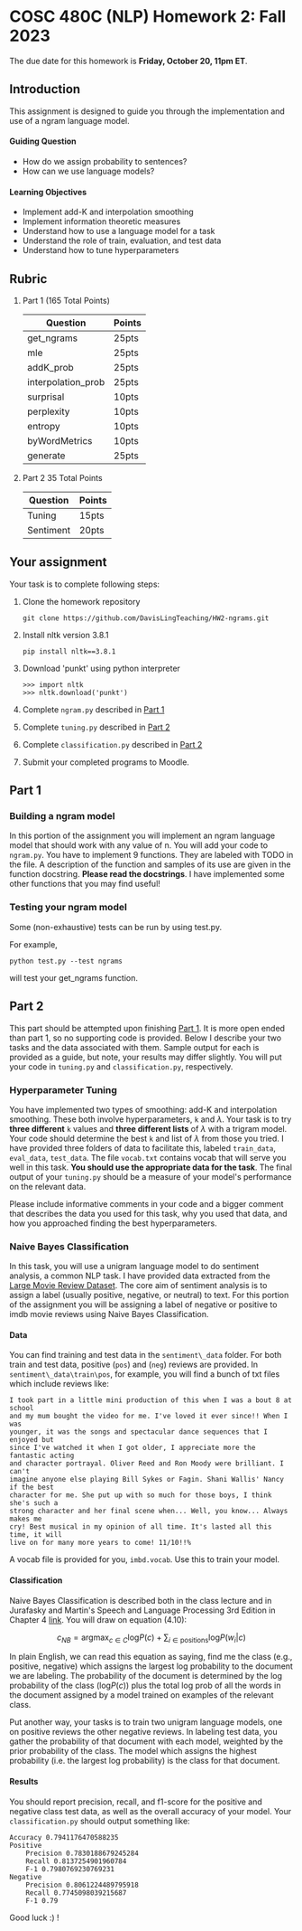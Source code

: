 # COSC 480C (NLP) Homework 2: Fall 2023

The due date for this homework is **Friday, October 20, 11pm ET**.

## Introduction

This assignment is designed to guide you through the implementation and use of a
ngram language model.

#### Guiding Question
- How do we assign probability to sentences? 
- How can we use language models? 

#### Learning Objectives
- Implement add-K and interpolation smoothing
- Implement information theoretic measures
- Understand how to use a language model for a task 
- Understand the role of train, evaluation, and test data
- Understand how to tune hyperparameters

## Rubric 

1. Part 1 (165 Total Points)

    | Question | Points |
    | -------- | ------ | 
    | get\_ngrams  |  25pts      | 
    | mle  |  25pts      | 
    | addK\_prob  |  25pts      | 
    | interpolation\_prob  |  25pts      | 
    | surprisal  |  10pts |
    | perplexity  |  10pts |
    | entropy | 10pts | 
    | byWordMetrics | 10pts |
    | generate | 25pts |

2. Part 2 35 Total Points

    | Question | Points |
    | -------- | ------ | 
    | Tuning | 15pts |
    | Sentiment | 20pts |


## Your assignment

Your task is to complete following steps:

1. Clone the homework repository

    ```
    git clone https://github.com/DavisLingTeaching/HW2-ngrams.git 
    ```

2. Install nltk version 3.8.1

    ```
    pip install nltk==3.8.1
    ```

3. Download 'punkt' using python interpreter

    ```
    >>> import nltk
    >>> nltk.download('punkt')
    ```

4. Complete `ngram.py` described in [Part 1](#part-1)
5. Complete `tuning.py` described in [Part 2](#part-2)
6. Complete `classification.py` described in [Part 2](#part-2)
7. Submit your completed programs to Moodle.

## Part 1

### Building a ngram model

In this portion of the assignment you will implement an ngram language model
that should work with any value of n. You will add your code to `ngram.py`. You
have to implement 9 functions. They are labeled with TODO in the file. A
description of the function and samples of its use are given in the function
docstring. **Please read the docstrings**. I have implemented some other
functions that you may find useful! 

### Testing your ngram model

Some (non-exhaustive) tests can be run by using test.py. 

For example, 

    python test.py --test ngrams

will test your get\_ngrams function.


## Part 2

This part should be attempted upon finishing [Part 1](#part-1). It is more open
ended than part 1, so no supporting code is provided. Below I describe your two
tasks and the data associated with them. Sample output for each is provided as a
guide, but note, your results may differ slightly. You will put your code in
`tuning.py` and `classification.py`, respectively.   

### Hyperparameter Tuning

You have implemented two types of smoothing: add-K and interpolation smoothing.
These both involve hyperparameters, `k` and $\lambda$. Your task is to try
**three different** `k` values and **three different lists** of $\lambda$ with a trigram
model. Your code should determine the best `k` and list of $\lambda$ from those
you tried. I have provided three folders of data to facilitate this, labeled
`train_data`, `eval_data`, `test_data`. The file `vocab.txt` contains vocab that
will serve you well in this task. **You should use the appropriate data for
the task**. The final output of your `tuning.py` should be a measure of your
model's performance on the relevant data. 

Please include informative comments in your code and a bigger comment that
describes the data you used for this task, why you used that data, and how you
approached finding the best hyperparameters. 

### Naive Bayes Classification

In this task, you will use a unigram language model to do sentiment analysis, a
common NLP task. I have provided data extracted from the [Large Movie Review
Dataset](https://ai.stanford.edu/~amaas/data/sentiment/). The core aim of
sentiment analysis is to assign a label (usually positive, negative, or neutral)
to text. For this portion of the assignment you will be assigning a label of
negative or positive to imdb movie reviews using Naive Bayes Classification. 

#### Data

You can find training and test data in the `sentiment\_data` folder. For both
train and test data, positive (`pos`) and (`neg`) reviews are provided. In
`sentiment\_data\train\pos`, for example, you will find a bunch of txt files
which include reviews like: 

```
I took part in a little mini production of this when I was a bout 8 at school
and my mum bought the video for me. I've loved it ever since!! When I was
younger, it was the songs and spectacular dance sequences that I enjoyed but
since I've watched it when I got older, I appreciate more the fantastic acting
and character portrayal. Oliver Reed and Ron Moody were brilliant. I can't
imagine anyone else playing Bill Sykes or Fagin. Shani Wallis' Nancy if the best
character for me. She put up with so much for those boys, I think she's such a
strong character and her final scene when... Well, you know... Always makes me
cry! Best musical in my opinion of all time. It's lasted all this time, it will
live on for many more years to come! 11/10!!%
```

A vocab file is provided for you, `imbd.vocab`. Use this to train your model.

#### Classification 

Naive Bayes Classification is described both in the class lecture and in
Jurafasky and Martin's Speech and Language Processing 3rd Edition in Chapter 4
[link](https://web.stanford.edu/~jurafsky/slp3/4.pdf). You will draw on equation
(4.10): 

$$c_{NB} = \text{argmax}_{c\in C} \text{log} P(c) + \sum_{i\in \text{positions}} \text{log} P(w_i | c)$$

In plain English, we can read this equation as saying, find me the class (e.g.,
positive, negative) which assigns the largest log probability to the document we
are labeling. The probability of the document is determined by the log
probability of the class ($\text{log} P(c)$) plus the total log prob of all the
words in the document assigned by a model trained on examples of the relevant
class.  

Put another way, your tasks is to train two unigram language models, one on
positive reviews the other negative reviews. In labeling test data, you gather
the probability of that document with each model, weighted by the prior
probability of the class. The model which assigns the highest probability (i.e.
the largest log probability) is the class for that document. 


#### Results

You should report precision, recall, and f1-score for the positive and negative
class test data, as well as the overall accuracy of your model. Your `classification.py`
should output something like: 

```
Accuracy 0.7941176470588235
Positive
	Precision 0.7830188679245284
	Recall 0.8137254901960784
	F-1 0.7980769230769231
Negative
	Precision 0.8061224489795918
	Recall 0.7745098039215687
	F-1 0.79
```

Good luck :) !
